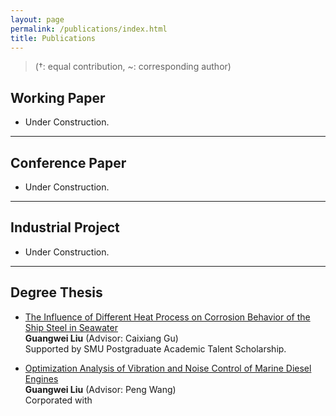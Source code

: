 ```yaml
---
layout: page
permalink: /publications/index.html
title: Publications
---
```


> (†: equal contribution, ~: corresponding author)

## Working Paper

- Under Construction.

---

## Conference Paper

- Under Construction.



---

## Industrial Project

- Under Construction.

---

## Degree Thesis

- [The Influence of Different Heat Process on Corrosion Behavior of the Ship Steel in Seawater]()<br>**Guangwei Liu** (Advisor: Caixiang Gu)<br>
Supported by SMU Postgraduate Academic Talent Scholarship.

- [Optimization Analysis of Vibration and Noise Control of Marine Diesel Engines]()<br>**Guangwei Liu** (Advisor: Peng Wang)<br>
Corporated with 